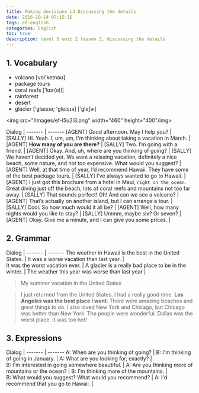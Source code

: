 ```yaml
---
title: Making decisions L3 Discussing the details
date: 2016-10-14 07:15:16
tags: ef-english
categories: English
toc: true
description: level 5 unit 2 lesson 3, discussing the details
---
```


## 1. Vocabulary

- volcano  [vɒl'keɪnəʊ]
- package tours
- coral reefs  ['kɒr(ə)l]
- rainforest
- desert
- glacier  ['glæsɪə; 'gleɪsɪə]  ['ɡleʃɚ]

<img src="/images/ef-l5u2l3.png" width="460" height="400"/img>

Dialog |
------- | -------
[AGENT] Good afternoon. May I help you? |
[SALLY] Hi. Yeah. I, um, um, I'm thinking about taking a vacation in March. |
[AGENT] **How many of you are there?** |
[SALLY] Two. I’m going with a friend. |
[AGENT] Okay. And, uh, where are you thinking of going? |
[SALLY] We haven’t decided yet. We want a relaxing vacation, definitely a nice beach, some nature, and not too expensive. What would you suggest? |
[AGENT] Well, at that time of year, I’d recommend Hawaii. They have some of the best package tours. |
[SALLY] I’ve always wanted to go to Hawaii. |
[AGENT] I just got this brochure from a hotel in Maui, `right on the ocean`. Great diving just off the beach, lots of coral reefs and mountains not too far away. |
[SALLY] That sounds perfect! Oh! And can we see a volcano? |
[AGENT] That’s actually on another island, but I can arrange a tour. |
[SALLY] Cool. So how much would it all be? |
[AGENT] Well, how many nights would you like to stay? |
[SALLY] Ummm, maybe six? Or seven? |
[AGENT] Okay. Give me a minute, and I can give you some prices. |

## 2. Grammar

Dialog |
------- | -------
The weather in Hawaii is the best in the United States. |
It was a worse vacation than last year. |  
It was the worst vacation ever. |
A glacier is a really bad place to be in the winter. |
The weather this year was worse than last year |

> My summer vacation in the United States

> I just returned from the United States. I had a really good time. **Los Angeles was the best place I went**. There were amazing beaches and great things to do. I also loved New York and Chicago, but Chicago was better than New York. The people were wonderful. Dallas was the worst place. It was too hot!

## 3. Expressions

Dialog |
------- | -------
A: When are you thinking of going?   |
B: I'm thinking of going in January.  |	
A: What are you looking for, exactly?  |                
B: I'm interested in going somewhere beautiful. |
A: Are you thinking more of mountains or the ocean? |
B: I'm thinking more of the mountains. |  
B: What would you suggest? What would you recommend? |
A: I'd recommend that you go to Hawaii. |